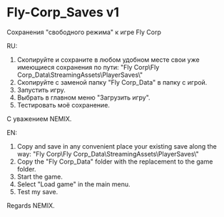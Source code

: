 # Fly-Corp_Saves v1
Сохранения "свободного режима" к игре Fly Corp

RU:
1. Скопируйте и сохраните в любом удобном месте свои уже имеющиеся сохранения по пути:
"Fly Corp\Fly Corp_Data\StreamingAssets\PlayerSaves\\"
2. Скопируйте с заменой папку "Fly Corp_Data" в папку с игрой.
4. Запустить игру.
5. Выбрать в главном меню "Загрузить игру".
6. Тестировать моё сохранение.

С уважением NEMIX.

EN:
1. Copy and save in any convenient place your existing save along the way:
"Fly Corp\Fly Corp_Data\StreamingAssets\PlayerSaves\\"
2. Copy the "Fly Corp_Data" folder with the replacement to the game folder.
3. Start the game.
4. Select "Load game" in the main menu.
5. Test my save.

Regards NEMIX.
